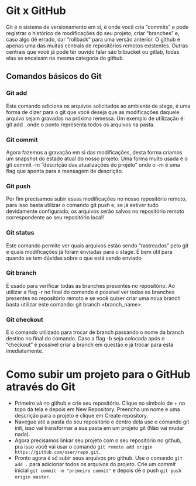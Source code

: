 # Git x GitHub

Git é o sistema de versionamento em si, é onde você cria “commits” e pode registrar o histórico de modificações do seu projeto, criar “branches” e, caso algo dê errado, dar “rollback” para uma versão anterior. O github é apenas uma das muitas centrais de repositórios remotos existentes. Outras centrais que você já pode ter ouvido falar são bitbucket ou gitlab, todas elas se encaixam na mesma categoria do github.

## Comandos básicos do Git

### Git add

Este comando adiciona os arquivos solicitados ao ambiente de stage, é uma forma de dizer para o git que você deseja que as modificações daquele arquivo sejam gravadas na próxima remessa. Um exemplo de utilização é: git add . onde o ponto representa todos os arquivos na pasta.

### Git commit

Agora fazemos a gravação em si das modificações, desta forma criamos um snapshot do estado atual do nosso projeto. Uma forma muito usada é o git commit -m “descrição das atualizações do projeto” onde o -m é uma flag que aponta para a mensagem de descrição.

### Git push

Por fim precisamos subir essas modificações no nosso repositório remoto, para isso basta utilizar o comando git push e, se já estiver tudo devidamente configurado, os arquivos serão salvos no repositório remoto correspondente ao seu repositório local!

### Git status

Este comando permite ver quais arquivos estão sendo “rastreados” pelo git e quais modificações já foram enviadas para o stage. É bem útil para quando se tem dúvidas sobre o que está sendo enviado

### Git branch

É usado para verificar todas as branches presentes no repositório. Ao utilizar a flag -r no final do comando é possível ver todas as branches presentes no repositório remoto e se você quiser criar uma nova branch basta utilizar este comando: git branch <branch_name>.

### Git checkout

É o comando utilizado para trocar de branch passando o nome da branch destino no final do comando. Caso a flag -b seja colocada após o “checkout” é possível criar a branch em questão e já trocar para esta imediatamente.

# Como subir um projeto para o GitHub através do Git

- Primeiro vá no github e crie seu repositório. Clique no símbolo de + no topo da tela e depois em New Repository. Preencha um nome e uma descrição para o projeto e clique em Create repository.
- Navegue até a pasta do seu repositório e dentro dela use o comando git init, isso vai transformar a sua pasta em um projeto git (Não vai mudar nada).
- Agora precisamos linkar seu projeto com o seu repositório no github, pra isso você vai usar o comando `git remote add origin https://github.com/user/repo.git.`
- Pronto agora é só subir seus arquivos pro github. Use o comando `git add .` para adicionar todos os arquivos do projeto. Crie um _commit_ inicial `git commit -m "primeiro commit"` e depois dê o push `git push origin master`.
